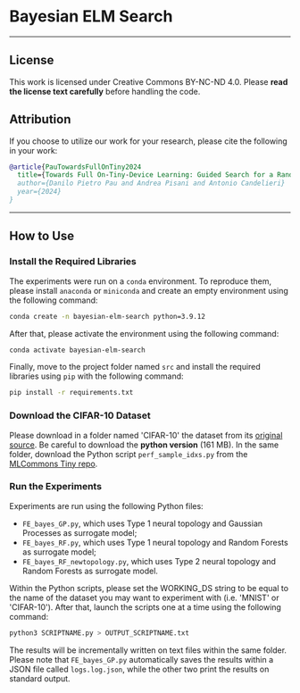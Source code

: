 # Bayesian ELM Search
---
## License
This work is licensed under Creative Commons BY-NC-ND 4.0. Please **read the license text carefully** before handling the code.

## Attribution
If you choose to utilize our work for your research, please cite the following in your work:
```bibtex
@article{PauTowardsFullOnTiny2024
  title={Towards Full On-Tiny-Device Learning: Guided Search for a Randomly Initialized Neural Network}
  author={Danilo Pietro Pau and Andrea Pisani and Antonio Candelieri}
  year={2024}
}
```
---
## How to Use
### Install the Required Libraries
The experiments were run on a `conda` environment. To reproduce them, please install `anaconda` or `miniconda` and create an empty environment using the following command:
```bash
conda create -n bayesian-elm-search python=3.9.12
```
After that, please activate the environment using the following command:
```bash
conda activate bayesian-elm-search
```
Finally, move to the project folder named `src` and install the required libraries using `pip` with the following command:
```bash
pip install -r requirements.txt
```
### Download the CIFAR-10 Dataset
Please download in a folder named 'CIFAR-10' the dataset from its [original source](https://www.cs.toronto.edu/~kriz/cifar.html). Be careful to download the **python version** (161 MB). In the same folder, download the Python script `perf_sample_idxs.py` from the [MLCommons Tiny repo](https://github.com/mlcommons/tiny/tree/master/benchmark/training/image_classification).

### Run the Experiments
Experiments are run using the following Python files:
- `FE_bayes_GP.py`, which uses Type 1 neural topology and Gaussian Processes as surrogate model;
- `FE_bayes_RF.py`, which uses Type 1 neural topology and Random Forests as surrogate model;
- `FE_bayes_RF_newtopology.py`, which uses Type 2 neural topology and Random Forests as surrogate model.

Within the Python scripts, please set the WORKING_DS string to be equal to the name of the dataset you may want to experiment with (i.e. 'MNIST' or 'CIFAR-10'). After that, launch the scripts one at a time using the following command:
```bash
python3 SCRIPTNAME.py > OUTPUT_SCRIPTNAME.txt
```

The results will be incrementally written on text files within the same folder. Please note that `FE_bayes_GP.py` automatically saves the results within a JSON file called `logs.log.json`, while the other two print the results on standard output.
